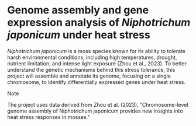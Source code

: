 # Genome assembly and gene expression analysis of *Niphotrichum japonicum* under heat stress

*Niphotrichum japonicum* is a moss species known for its ability to tolerate harsh environmental conditions, including high temperatures, drought, nutrient limitation, and intense light exposure (Zhou et al., 2023). To better understand the genetic mechanisms behind this stress tolerance, this project will assemble and annotate its genome, focusing on a single chromosome, to identify differentially expressed genes under heat stress.


> [!NOTE]
> The project uses data derived from Zhou et al. (2023), “Chromosome-level genome assembly of Niphotrichum japonicum provides new insights into heat stress responses in mosses.”

